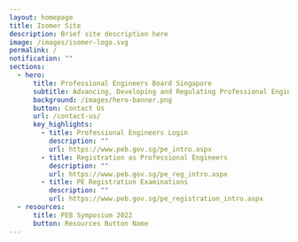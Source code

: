 ```yaml
---
layout: homepage
title: Isomer Site
description: Brief site description here
image: /images/isomer-logo.svg
permalink: /
notification: ""
sections:
  - hero:
      title: Professional Engineers Board Singapore
      subtitle: Advancing, Developing and Regulating Professional Engineering
      background: /images/hero-banner.png
      button: Contact Us
      url: /contact-us/
      key_highlights:
        - title: Professional Engineers Login
          description: ""
          url: https://www.peb.gov.sg/pe_intro.aspx
        - title: Registration as Professional Engineers
          description: ""
          url: https://www.peb.gov.sg/pe_reg_intro.aspx
        - title: PE Registration Examinations
          description: ""
          url: https://www.peb.gov.sg/pe_registration_intro.aspx
  - resources:
      title: PEB Symposium 2022
      button: Resources Button Name
---
```

